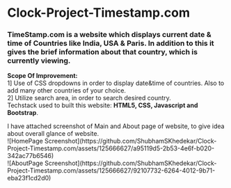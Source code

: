 # Clock-Project-Timestamp.com
<p>
<h3>TimeStamp.com is a website which displays current date & time of Countries like India, USA & Paris. In addition to this it gives the brief information about that country, which is currently viewing.</h3>
</p>
<p>
<b>Scope Of Improvement:</b>
<br>
1] Use of CSS dropdowns in order to display date&time of countries. Also to add many other countries of your choice.<br>
2] Utilize search area, in order to search desired country.
<br>
Techstack used to built this website: <b>HTML5, CSS, Javascript and Bootstrap</b>.
</p>
<div>
I have attached screenshot of Main and About page of website, to give idea about overall glance of website.
</div>
![HomePage Screenshot](https://github.com/ShubhamSKhedekar/Clock-Project-Timestamp.com/assets/125666627/a95119d5-2b53-4e6f-b020-342ac77b6546)
<br>
![AboutPage Screenshot](https://github.com/ShubhamSKhedekar/Clock-Project-Timestamp.com/assets/125666627/92107732-6264-4012-9b71-eba23f1cd2d0)




